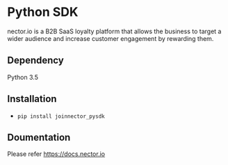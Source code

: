 # Python SDK
nector.io is a B2B SaaS loyalty platform that allows the business to target a wider audience and increase customer engagement by rewarding them.

## Dependency
Python 3.5

## Installation
- `pip install joinnector_pysdk` 

## Doumentation
Please refer https://docs.nector.io